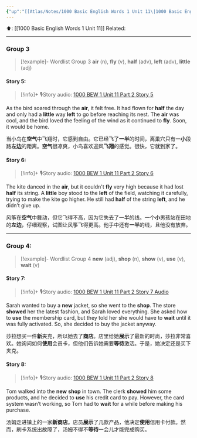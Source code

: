```yaml
---
{"up":"[[Atlas/Notes/1000 Basic English Words 1 Unit 11\|1000 Basic English Words 1 Unit 11]]","dg-publish":true,"permalink":"/atlas/notes/1000-bew-1-unit-11-part-2-stories/","dgPassFrontmatter":true}
---
```


⬆️: [[1000 Basic English Words 1 Unit 11]]
Related: 

---

### Group 3


> [!example]- Wordlist Group 3
> **air** (n), **fly** (v), **half** (adv), **left** (adv), **little** (adj)

#### Story 5:

> [!info]+ 🎙️Story audio: [1000 BEW 1 Unit 11 Part 2 Story 5](https://drive.google.com/file/d/1n5etLDpMhGNta-LjVs-eRas4nvOiUwZi/view?usp=drive_link)

As the bird soared through the **air**, it felt free. It had flown for **half** the day and only had a **little** way **left** to go before reaching its nest. The **air** was cool, and the bird loved the feeling of the wind as it continued to **fly**. Soon, it would be home.

当小鸟在**空气**中飞翔时，它感到自由。它已经飞了**一半**的时间，离巢穴只有一**小**段路**左边**的距离。**空气**很凉爽，小鸟喜欢迎风**飞翔**的感觉。很快，它就到家了。

#### Story 6:

> [!info]+ 🎙️Story audio: [1000 BEW 1 Unit 11 Part 2 Story 6](https://drive.google.com/file/d/1JS_gjK2pr_e2e0JHJqUkJmO6pQtBeyhX/view?usp=drive_link)

The kite danced in the **air**, but it couldn't **fly** very high because it had lost **half** its string. A **little** boy stood to the **left** of the field, watching it carefully, trying to make the kite go higher. He still had **half** of the string **left**, and he didn’t give up.

风筝在**空气**中舞动，但它飞得不高，因为它失去了一**半**的线。一个**小**男孩站在田地的**左边**，仔细观察，试图让风筝飞得更高。他手中还有**一半**的线，且他没有放弃。

---

### Group 4:

> [!example]- Wordlist Group 4
> **new** (adj), **shop** (n), **show** (v), **use** (v), **wait** (v)

#### Story 7: 

> [!info]+ 🎙️Story audio: [1000 BEW 1 Unit 11 Part 2 Story 7 Audio](https://drive.google.com/file/d/1AETNOceMOQI2nmLqqVfAqeS6RCK724Bd/view?usp=drive_link)

Sarah wanted to buy a **new** jacket, so she went to the **shop**. The store **showed** her the latest fashion, and Sarah loved everything. She asked how to **use** the membership card, but they told her she would have to **wait** until it was fully activated. So, she decided to buy the jacket anyway.

莎拉想买一件**新**夹克，所以她去了**商店**。店里给她**展示**了最新的时尚，莎拉非常喜欢。她询问如何**使用**会员卡，但他们告诉她需要**等待**激活。于是，她决定还是买下夹克。

#### Story 8:

> [!info]+ 🎙️Story audio: [1000 BEW 1 Unit 11 Part 2 Story 8](https://drive.google.com/file/d/1FpP9pIgOoE2ViQ2VOgpup6hV6EsmkUjE/view?usp=drive_link)

Tom walked into the **new** **shop** in town. The clerk **showed** him some products, and he decided to **use** his credit card to pay. However, the card system wasn’t working, so Tom had to **wait** for a while before making his purchase.

汤姆走进镇上的一家**新商店**。店员**展示**了几款产品，他决定**使用**信用卡付款。然而，刷卡系统出故障了，汤姆不得不**等待**一会儿才能完成购买。